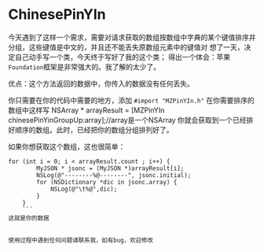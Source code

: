 # ChinesePinYIn
今天遇到了这样一个需求，需要对请求获取的数组按数组中字典的某个键值排序并分组，这些键值是中文的，并且还不能丢失原数组元素中的键值对
想了一天，决定自己动手写一个类，今天终于写好了我的这个类；
得出一个体会：苹果`Foundation`框架是非常强大的。我了解的太少了。

优点：这个方法返回的数据中，你传入的数据没有任何丢失。

你只需要在你的代码中需要的地方，添加 `#import "MZPinYIn.h"`
在你需要排序的数组中这样写 NSArray * arrayResult = [MZPinYIn chinesePinYinGroupUp:array];//array是一个NSArray
你就会获取到一个已经排好顺序的数组。此时，已经把你的数组分组排列好了。

如果你想获取这个数组，这也很简单：
```
for (int i = 0; i < arrayResult.count ; i++) {
        MyJSON * jsonc = (MyJSON *)arrayResult[i];
        NSLog(@"--------%@--------", jsonc.initial);
        for (NSDictionary *dic in jsonc.array) {
            NSLog(@"\t%@",dic);
        }
    }
    ```
这就是你的数据


使用过程中遇到任何问题请联系我，如有bug，欢迎修改
